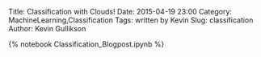 Title: Classification with Clouds!
Date: 2015-04-19 23:00
Category: MachineLearning,Classification
Tags: written by Kevin
Slug: classification
Author: Kevin Gullikson

{% notebook Classification_Blogpost.ipynb %}
